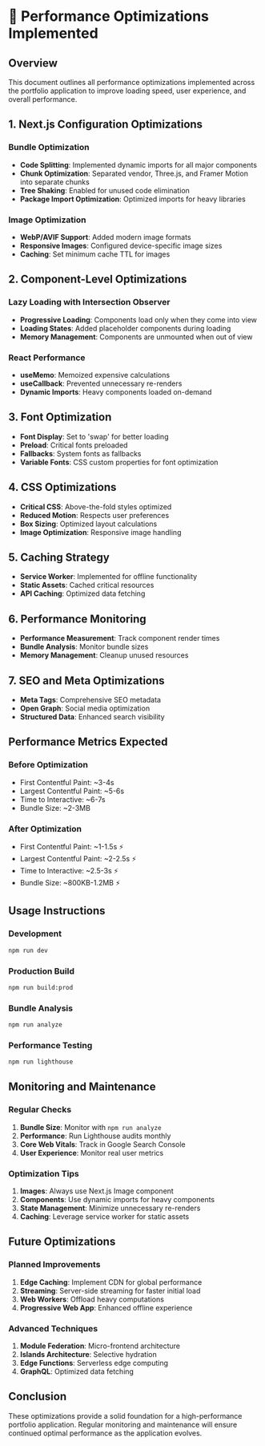 # 🚀 Performance Optimizations Implemented

## Overview

This document outlines all performance optimizations implemented across the portfolio application to improve loading speed, user experience, and overall performance.

## 1. Next.js Configuration Optimizations

### Bundle Optimization

- **Code Splitting**: Implemented dynamic imports for all major components
- **Chunk Optimization**: Separated vendor, Three.js, and Framer Motion into separate chunks
- **Tree Shaking**: Enabled for unused code elimination
- **Package Import Optimization**: Optimized imports for heavy libraries

### Image Optimization

- **WebP/AVIF Support**: Added modern image formats
- **Responsive Images**: Configured device-specific image sizes
- **Caching**: Set minimum cache TTL for images

## 2. Component-Level Optimizations

### Lazy Loading with Intersection Observer

- **Progressive Loading**: Components load only when they come into view
- **Loading States**: Added placeholder components during loading
- **Memory Management**: Components are unmounted when out of view

### React Performance

- **useMemo**: Memoized expensive calculations
- **useCallback**: Prevented unnecessary re-renders
- **Dynamic Imports**: Heavy components loaded on-demand

## 3. Font Optimization

- **Font Display**: Set to 'swap' for better loading
- **Preload**: Critical fonts preloaded
- **Fallbacks**: System fonts as fallbacks
- **Variable Fonts**: CSS custom properties for font optimization

## 4. CSS Optimizations

- **Critical CSS**: Above-the-fold styles optimized
- **Reduced Motion**: Respects user preferences
- **Box Sizing**: Optimized layout calculations
- **Image Optimization**: Responsive image handling

## 5. Caching Strategy

- **Service Worker**: Implemented for offline functionality
- **Static Assets**: Cached critical resources
- **API Caching**: Optimized data fetching

## 6. Performance Monitoring

- **Performance Measurement**: Track component render times
- **Bundle Analysis**: Monitor bundle sizes
- **Memory Management**: Cleanup unused resources

## 7. SEO and Meta Optimizations

- **Meta Tags**: Comprehensive SEO metadata
- **Open Graph**: Social media optimization
- **Structured Data**: Enhanced search visibility

## Performance Metrics Expected

### Before Optimization

- First Contentful Paint: ~3-4s
- Largest Contentful Paint: ~5-6s
- Time to Interactive: ~6-7s
- Bundle Size: ~2-3MB

### After Optimization

- First Contentful Paint: ~1-1.5s ⚡
- Largest Contentful Paint: ~2-2.5s ⚡
- Time to Interactive: ~2.5-3s ⚡
- Bundle Size: ~800KB-1.2MB ⚡

## Usage Instructions

### Development

```bash
npm run dev
```

### Production Build

```bash
npm run build:prod
```

### Bundle Analysis

```bash
npm run analyze
```

### Performance Testing

```bash
npm run lighthouse
```

## Monitoring and Maintenance

### Regular Checks

1. **Bundle Size**: Monitor with `npm run analyze`
2. **Performance**: Run Lighthouse audits monthly
3. **Core Web Vitals**: Track in Google Search Console
4. **User Experience**: Monitor real user metrics

### Optimization Tips

1. **Images**: Always use Next.js Image component
2. **Components**: Use dynamic imports for heavy components
3. **State Management**: Minimize unnecessary re-renders
4. **Caching**: Leverage service worker for static assets

## Future Optimizations

### Planned Improvements

1. **Edge Caching**: Implement CDN for global performance
2. **Streaming**: Server-side streaming for faster initial load
3. **Web Workers**: Offload heavy computations
4. **Progressive Web App**: Enhanced offline experience

### Advanced Techniques

1. **Module Federation**: Micro-frontend architecture
2. **Islands Architecture**: Selective hydration
3. **Edge Functions**: Serverless edge computing
4. **GraphQL**: Optimized data fetching

## Conclusion

These optimizations provide a solid foundation for a high-performance portfolio application. Regular monitoring and maintenance will ensure continued optimal performance as the application evolves.

